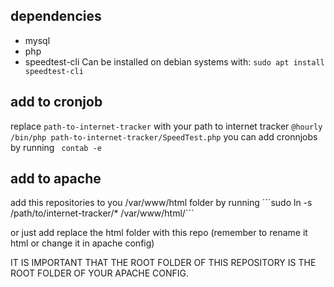 ## dependencies
 - mysql
 - php
 - speedtest-cli
 Can be installed on debian systems with:
 ``` sudo apt install speedtest-cli ```

## add to cronjob
replace ```path-to-internet-tracker``` with your path to internet tracker
``` @hourly /bin/php path-to-internet-tracker/SpeedTest.php ```
you can add cronnjobs by running ``` contab -e```

## add to apache
add this repositories to you /var/www/html folder by running ´´´sudo ln -s /path/to/internet-tracker/* /var/www/html/```

or just add replace the html folder with this repo (remember to rename it html or change it in apache config)

IT IS IMPORTANT THAT THE ROOT FOLDER OF THIS REPOSITORY IS THE ROOT FOLDER OF YOUR APACHE CONFIG.